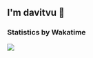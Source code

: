## I'm davitvu 👋

### Statistics by Wakatime

<img src="https://wakatime.com/share/@2119ac9d-94b0-40d1-b0d1-ee6333d3459c/01284e78-a40c-4d5a-ba44-00ae6ed420b7.svg" />

<!--
**intheplan/intheplan** is a ✨ _special_ ✨ repository because its `README.md` (this file) appears on your GitHub profile.

Here are some ideas to get you started:

- 🔭 I’m currently working on ...
- 🌱 I’m currently learning ...
- 👯 I’m looking to collaborate on ...
- 🤔 I’m looking for help with ...
- 💬 Ask me about ...
- 📫 How to reach me: ...
- 😄 Pronouns: ...
- ⚡ Fun fact: ...
-->

